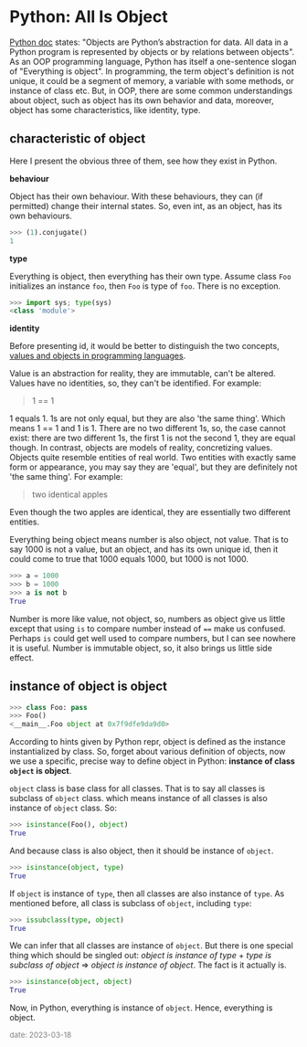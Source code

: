 # Python: All Is Object

[Python doc](https://docs.python.org/3/reference/datamodel.html) states: "Objects are Python’s abstraction for data. All data in a Python program is represented by objects or by relations between objects". As an OOP programming language, Python has itself a one-sentence slogan of "Everything is object". In programming, the term object's definition is not unique, it could be a segment of memory, a variable with some methods, or instance of class etc. But, in OOP, there are some common understandings about object, such as object has its own behavior and data, moreover, object has some characteristics, like identity, type.

## characteristic of object

Here I present the obvious three of them, see how they exist in Python.

**behaviour**

Object has their own behaviour. With these behaviours, they can (if permitted) change their internal states. So, even int, as an object, has its own behaviours.

```python
>>> (1).conjugate()
1
```

**type**

Everything is object, then everything has their own type. Assume class `Foo` initializes an instance `foo`, then `Foo` is type of `foo`. There is no exception.

```python
>>> import sys; type(sys)
<class 'module'>
```

**identity**

Before presenting id, it would be better to distinguish the two concepts, [values and objects in programming languages](https://dl.acm.org/doi/pdf/10.1145/988164.988172).

Value is an abstraction for reality, they are immutable, can't be altered. Values have no identities, so, they can't be identified. For example:

> 1 == 1

1 equals 1. 1s are not only equal, but they are also 'the same thing'. Which means 1 == 1 and 1 is 1. There are no two different 1s, so, the case cannot exist: there are two different 1s, the first 1 is not the second 1, they are equal though. In contrast, objects are models of reality, concretizing values. Objects quite resemble entities of real world. Two entities with exactly same form or appearance, you may say they are 'equal', but they are definitely not 'the same thing'. For example:

> two identical apples

Even though the two apples are identical, they are essentially two different entities.

Everything being object means number is also object, not value. That is to say 1000 is not a value, but an object, and has its own unique id, then it could come to true that 1000 equals 1000, but 1000 is not 1000.

```python
>>> a = 1000
>>> b = 1000
>>> a is not b
True
```

Number is more like value, not object, so, numbers as object give us little except that using `is` to compare number instead of `==` make us confused. Perhaps `is` could get well used to compare numbers, but I can see nowhere it is useful. Number is immutable object, so, it also brings us little side effect.

## instance of object is object

```python
>>> class Foo: pass
>>> Foo()
<__main__.Foo object at 0x7f9dfe9da9d0>
```

According to hints given by Python repr, object is defined as the instance instantialized by class. So, forget about various definition of objects, now we use a specific, precise way to define object in Python: **instance of class `object` is object**.

`object` class is base class for all classes. That is to say all classes is subclass of `object` class. which means instance of all classes is also instance of `object` class. So:

```python
>>> isinstance(Foo(), object)
True
```

And because class is also object, then it should be instance of `object`.

```python
>>> isinstance(object, type)
True
```

If `object` is instance of `type`, then all classes are also instance of `type`. As mentioned before, all class is subclass of `object`, including `type`:

```python
>>> issubclass(type, object)
True
```

We can infer that all classes are instance of `object`. But there is one special thing which should be singled out: *object is instance of type* + *type is subclass of object* => *object is instance of object*. The fact is it actually is.

```python
>>> isinstance(object, object)
True
```

Now, in Python, everything is instance of `object`. Hence, everything is object.

<span style="color:gray; font-size:small;">date: 2023-03-18</span>
